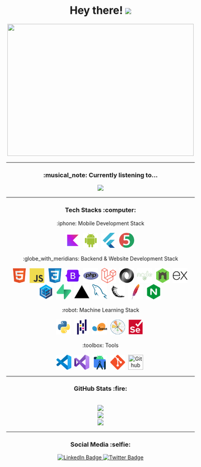 <div align="center">
  <h1>
    Hey there! 
    <img src="https://media0.giphy.com/media/Cmr1OMJ2FN0B2/giphy.webp?cid=790b7611s2lksoqeqzbqizfsjl67bz4vnjrm2klf62q4fcnx&ep=v1_gifs_search&rid=giphy.webp&ct=g" width="30px"/>
  </h1>
  <img src="https://c.tenor.com/EEq6xAzz1ncAAAAd/tenor.gif" width="498" height="352"/>
</div>
<hr>
<div align="center">
  <h3>:musical_note: Currently listening to...</h3>
  <a href="https://spotify-github-profile.kittinanx.com/api/view.svg?uid=4qsi5fd3hbinp7saaanaiiwrr&redirect=true">
    <img src="https://spotify-github-profile.kittinanx.com/api/view.svg?uid=4qsi5fd3hbinp7saaanaiiwrr&cover_image=true&theme=natemoo-re&show_offline=true&background_color=ffffff&interchange=true&bar_color=53b14f&bar_color_cover=true">
  </a>
</div>
<hr>
<div align="center">
  <h3>Tech Stacks :computer: </h3>
  <div align="center">
    :iphone: Mobile Development Stack
  </div>
  <br>
  <div>
    <img src="https://github.com/devicons/devicon/blob/master/icons/kotlin/kotlin-original.svg" title="Kotlin" **alt="Kotlin" width="40" height="40"/>&nbsp;
    <img src="https://github.com/devicons/devicon/blob/master/icons/android/android-original.svg" title="Android" **alt="Android" width="40" height="40"/>&nbsp;
    <img src="https://github.com/devicons/devicon/blob/master/icons/flutter/flutter-original.svg" title="Flutter" **alt="Flutter" width="40" height="40"/>&nbsp;
    <img src="https://github.com/devicons/devicon/blob/master/icons/junit/junit-original.svg" title="JUnit" alt="JUnit" width="40" height="40"/>&nbsp;
  </div>
  <br>
  <div align="center">
    :globe_with_meridians: Backend & Website Development Stack
  </div>
  <br>
  <div>
    <img src="https://github.com/devicons/devicon/blob/master/icons/html5/html5-original.svg" title="HTML5" alt="HTML" width="40" height="40"/>&nbsp;
    <img src="https://github.com/devicons/devicon/blob/master/icons/javascript/javascript-original.svg" title="JavaScript" alt="JavaScript" width="40" height="40"/>&nbsp;
    <img src="https://github.com/devicons/devicon/blob/master/icons/css3/css3-original.svg"  title="CSS3" alt="CSS" width="40" height="40"/>&nbsp;
    <img src="https://github.com/devicons/devicon/blob/master/icons/bootstrap/bootstrap-original.svg"  title="Bootstrap" alt="Bootstrap" width="40" height="40"/>&nbsp;
    <img src="https://github.com/devicons/devicon/blob/master/icons/php/php-original.svg" title="PHP" alt="PHP" width="40" height="40"/>&nbsp;
    <img src="https://github.com/devicons/devicon/blob/master/icons/laravel/laravel-original.svg" title="Laravel" alt="Laravel" width="40" height="40"/>&nbsp;
    <img src="https://github.com/devicons/devicon/blob/master/icons/json/json-original.svg" title="Json"  alt="Json" width="40" height="40"/>&nbsp;
    <img src="https://github.com/devicons/devicon/blob/master/icons/nodejs/nodejs-line-wordmark.svg" title="NodeJS" alt="NodeJS" width="40" height="40"/>&nbsp;
    <img src="https://github.com/devicons/devicon/blob/master/icons/nodemon/nodemon-original.svg" title="Nodemon"  alt="Nodemon" width="40" height="40"/>&nbsp;
    <img src="https://github.com/devicons/devicon/blob/master/icons/express/express-original.svg" title="ExpressJS"  alt="ExpressJS" width="40" height="40"/>&nbsp;
    <img src="https://github.com/devicons/devicon/blob/master/icons/sequelize/sequelize-original.svg" title="Sequelize"  alt="Sequelize" width="40" height="40"/>&nbsp;
    <img src="https://github.com/devicons/devicon/blob/master/icons/supabase/supabase-original.svg" title="Supabase"  alt="Supabase" width="40" height="40"/>&nbsp;
    <img src="https://github.com/devicons/devicon/blob/master/icons/vercel/vercel-original.svg" title="Vercel"  alt="Vercel" width="40" height="40"/>&nbsp;
    <img src="https://github.com/devicons/devicon/blob/master/icons/mysql/mysql-original.svg" title="MySQL"  alt="MySQL" width="40" height="40"/>&nbsp;
    <img src="https://github.com/devicons/devicon/blob/master/icons/flask/flask-original.svg" title="Flask"  alt="Flask" width="40" height="40"/>&nbsp;
    <img src="https://github.com/devicons/devicon/blob/master/icons/apache/apache-original.svg" title="Apache"  alt="Apache" width="40" height="40"/>&nbsp;
    <img src="https://github.com/devicons/devicon/blob/master/icons/nginx/nginx-original.svg" title="NginX"  alt="NginX" width="40" height="40"/>&nbsp;
</svg>
  </div>
  <br>
  <div align="center">
    :robot: Machine Learning Stack
  </div>
  <br>
  <div>
    <img src="https://github.com/devicons/devicon/blob/master/icons/python/python-original.svg" title="Python" alt="Python" width="40" height="40"/>&nbsp;
    <img src="https://github.com/devicons/devicon/blob/master/icons/pandas/pandas-original.svg" title="Pandas" alt="Pandas" width="40" height="40"/>&nbsp;
    <img src="https://github.com/devicons/devicon/blob/master/icons/scikitlearn/scikitlearn-original.svg" title="Scikitlearn" alt="Scikitlearn" width="40" height="40"/>&nbsp;
    <img src="https://github.com/devicons/devicon/blob/master/icons/matplotlib/matplotlib-original.svg" title="Matplotlib" alt="Matplotlib" width="40" height="40"/>&nbsp;
    <img src="https://github.com/devicons/devicon/blob/master/icons/selenium/selenium-original.svg" title="Selenium" alt="Selenium" width="40" height="40"/>&nbsp;
  </div>
  <br>
  <div align="center">
    :toolbox: Tools
  </div>
  <br>
  <div>
    <img src="https://github.com/devicons/devicon/blob/master/icons/vscode/vscode-original.svg" title="Visual Studio Code" **alt="Visual Studio Code" width="40" height="40"/>&nbsp;
    <img src="https://github.com/devicons/devicon/blob/master/icons/visualstudio/visualstudio-original.svg" title="Visual Studio" **alt="Visual Studio" width="40" height="40"/>&nbsp;
    <img src="https://github.com/devicons/devicon/blob/master/icons/androidstudio/androidstudio-original.svg" title="Android Studio" **alt="Android Studio" width="40" height="40"/>&nbsp;
    <img src="https://github.com/devicons/devicon/blob/master/icons/git/git-original.svg" title="Git" **alt="Git" width="40" height="40"/>&nbsp;
    <img src="https://xyz.serv00.net/icon/github/github-white.png" title="Github" **alt="Github" width="40" height="40"/>&nbsp;
  </div>
</div>
<hr>
<div align = "center">
  <h3>GitHub Stats :fire: </h3>
  <div align="center">
      <br>
      <img src="https://github-readme-stats.vercel.app/api?username=valentinohrynt&theme=tokyonight&show_icons=true&hide_border=true&count_private=true" style="width: 40%;">
      <br>
      <img src="https://github-readme-streak-stats.herokuapp.com/?user=valentinohrynt&theme=tokyonight&hide_border=true" style="width: 40%;">
      <br>
      <img src="https://github-readme-stats.vercel.app/api/top-langs/?username=valentinohrynt&theme=tokyonight&show_icons=true&hide_border=true&layout=compact" style="width: 40%;">
      <br>
  </div>
</div>
<hr>
<div id="badges" align="center">
  <h3>Social Media :selfie: </h3>
  <a href="https://www.linkedin.com/in/valentinohariyanto/">
    <img src="https://img.shields.io/badge/LinkedIn-blue?style=for-the-badge&logo=internetarchive&logoColor=white" alt="LinkedIn Badge"/>
  </a>
  <a href="https://instagram.com/oolentino">
    <img src="https://img.shields.io/badge/Instagram-purple?style=for-the-badge&logo=instagram&logoColor=white" alt="Twitter Badge"/>
  </a>
</div>
<div align="center">
  <img src="https://komarev.com/ghpvc/?username=valentinohrynt&style=flat-square&color=orange" alt=""/>
</div>
